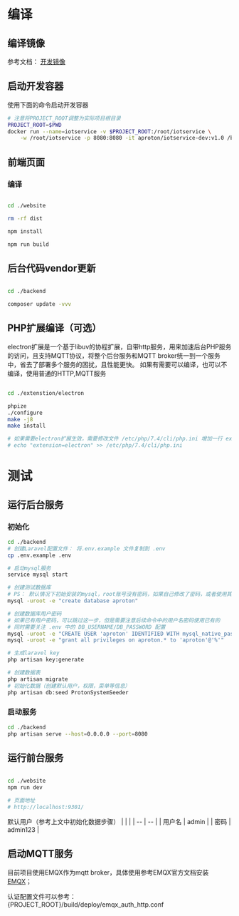 
# 编译

## 编译镜像

参考文档： [开发镜像](../../build/README.md)

## 启动开发容器
使用下面的命令启动开发容器
``` bash
# 注意将PROJECT_ROOT调整为实际项目根目录
PROJECT_ROOT=$PWD
docker run --name=iotservice -v $PROJECT_ROOT:/root/iotservice \
    -w /root/iotservice -p 8080:8080 -it aproton/iotservice-dev:v1.0 /bin/bash
```

## 前端页面
### 编译
``` bash

cd ./website

rm -rf dist

npm install

npm run build
```


## 后台代码vendor更新
``` bash

cd ./backend

composer update -vvv

```

## PHP扩展编译（可选）
electron扩展是一个基于libuv的协程扩展，自带http服务，用来加速后台PHP服务的访问，且支持MQTT协议，将整个后台服务和MQTT broker统一到一个服务中，省去了部署多个服务的困扰，且性能更快。 如果有需要可以编译，也可以不编译，使用普通的HTTP,MQTT服务
``` bash

cd ./extenstion/electron

phpize
./configure
make -j8
make install

# 如果需要electron扩展生效，需要修改文件 /etc/php/7.4/cli/php.ini 增加一行 extension=electron
# echo "extension=electron" >> /etc/php/7.4/cli/php.ini
```



# 测试
## 运行后台服务

### 初始化

``` bash
cd ./backend
# 创建Laravel配置文件： 将.env.example 文件复制到 .env
cp .env.example .env

# 启动mysql服务
service mysql start

# 创建测试数据库
# PS： 默认情况下初始安装的mysql，root账号没有密码，如果自己修改了密码，或者使用其他数据库可自行调整命令
mysql -uroot -e "create database aproton"

# 创建数据库用户密码
# 如果已有用户密码，可以跳过这一步，但是需要注意后续命令中的用户名密码使用已有的
# 同时需要关注 .env 中的 DB_USERNAME/DB_PASSWORD 配置
mysql -uroot -e "CREATE USER 'aproton' IDENTIFIED WITH mysql_native_password BY 'LDloAczOvBu7GkeP'"
mysql -uroot -e "grant all privileges on aproton.* to 'aproton'@'%'"

# 生成laravel key
php artisan key:generate

# 创建数据表
php artisan migrate
# 初始化数据（创建默认用户，权限，菜单等信息）
php artisan db:seed ProtonSystemSeeder
```

### 启动服务
``` bash
cd ./backend
php artisan serve --host=0.0.0.0 --port=8080
```

## 运行前台服务
``` bash

cd ./website
npm run dev

# 页面地址
# http://localhost:9301/
```

默认用户（参考上文中初始化数据步骤）
| | |
| -- | -- |
| 用户名 | admin |
| 密码 | admin123 |


## 启动MQTT服务
目前项目使用EMQX作为mqtt broker，具体使用参考EMQX官方文档安装[EMQX](https://www.emqx.io/docs/zh/v4.4/)；

认证配置文件可以参考： {PROJECT_ROOT}/build/deploy/emqx_auth_http.conf
